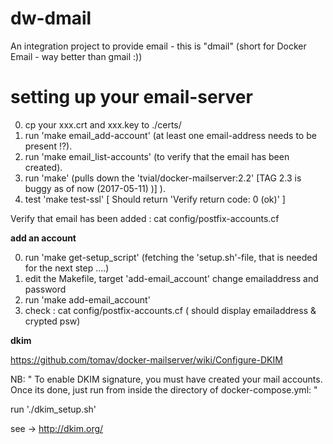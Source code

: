 # dw-dmail
An integration project to provide email - this is "dmail" (short for Docker Email - way better than gmail :))

# setting up your  email-server

0. cp your xxx.crt and xxx.key to ./certs/
1. run 'make email_add-account' (at least one email-address needs to be present !?).
2. run 'make email_list-accounts' (to verify that the email has been created).
2. run 'make' (pulls down the 'tvial/docker-mailserver:2.2' [TAG 2.3 is buggy as of now (2017-05-11) )] ).
3. test 'make test-ssl' [ Should return 'Verify return code: 0 (ok)' ] 

Verify that email has been added : cat config/postfix-accounts.cf 





**add an account**

0. run 'make get-setup_script' (fetching the 'setup.sh'-file,  that is needed for the next step ....)
1. edit the Makefile, target 'add-email_account' change emailaddress and password
2. run 'make add-email_account'
3. check : cat config/postfix-accounts.cf ( should display emailaddress & crypted psw)


**dkim**

https://github.com/tomav/docker-mailserver/wiki/Configure-DKIM <p>
NB: " To enable DKIM signature, you must have created your mail accounts. Once its done, just run from inside the directory of docker-compose.yml: "

run './dkim_setup.sh' <p>
see -> http://dkim.org/ 


